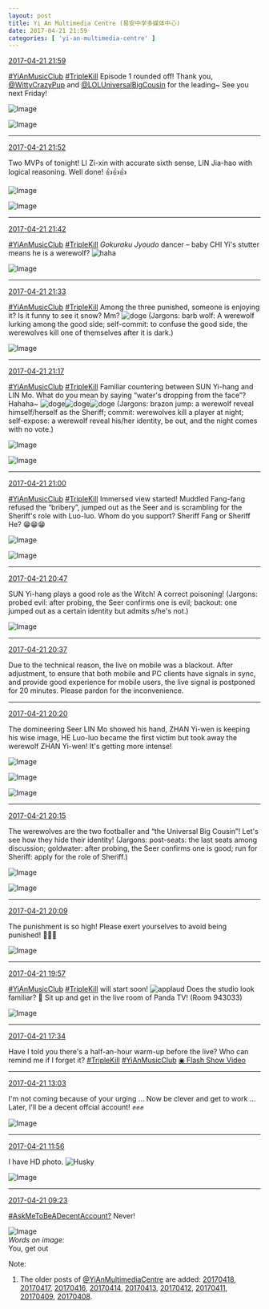 ```yaml
---
layout: post
title: Yi An Multimedia Centre (易安中学多媒体中心)
date: 2017-04-21 21:59
categories: [ 'yi-an-multimedia-centre' ]
---
```


<div class="weibo-info">
  <a href="http://weibo.com/6196825252/EFzQ2gZzK">2017-04-21 21:59</a>
</div>

[#YiAnMusicClub](http://weibo.com/p/100808beae2e3e05b17b64f63ebedca39f19b2) [#TripleKill](http://weibo.com/p/100808d614267acb9089db17679bfac43299ac) Episode 1 rounded off! Thank you, [@WittyCrazyPup](http://weibo.com/u/5706219726) and [@LOLUniversalBigCousin](http://weibo.com/yuzhoujieshuo) for the leading~ See you next Friday!

<!-- more -->

![Image](http://wx2.sinaimg.cn/mw690/006Lnfkogy1feunb29kllj31kw2dcgy5.jpg)

![Image](http://wx4.sinaimg.cn/mw690/006Lnfkogy1feunbn950wj31kw2dcqdc.jpg)

---

<div class="weibo-info">
  <a href="http://weibo.com/6196825252/EFzMYw5MD">2017-04-21 21:52</a>
</div>

Two MVPs of tonight! LI Zi-xin with accurate sixth sense, LIN Jia-hao with logical reasoning. Well done! :thumbsup::thumbsup::thumbsup:

![Image](http://wx3.sinaimg.cn/mw690/006Lnfkogy1feun3ndeuoj31kw2dcwqc.jpg)

![Image](http://wx1.sinaimg.cn/mw690/006Lnfkogy1feun4eh9xfj31kw2dck2l.jpg)

---

<div class="weibo-info">
  <a href="http://weibo.com/6196825252/EFzJ1AoMu">2017-04-21 21:42</a>
</div>

[#YiAnMusicClub](http://weibo.com/p/100808beae2e3e05b17b64f63ebedca39f19b2) [#TripleKill](http://weibo.com/p/100808d614267acb9089db17679bfac43299ac) *Gokuraku Jyoudo* dancer – baby CHI Yi's stutter means he is a werewolf? ![haha](http://img.t.sinajs.cn/t4/appstyle/expression/ext/normal/6a/laugh.gif)

![Image](http://wx2.sinaimg.cn/mw690/006Lnfkogy1feumua96aaj31kw2dcgy7.jpg)

---

<div class="weibo-info">
  <a href="http://weibo.com/6196825252/EFzFqdJRE">2017-04-21 21:33</a>
</div>

[#YiAnMusicClub](http://weibo.com/p/100808beae2e3e05b17b64f63ebedca39f19b2) [#TripleKill](http://weibo.com/p/100808d614267acb9089db17679bfac43299ac) Among the three punished, someone is enjoying it? Is it funny to see it snow? Mm? ![doge](http://img.t.sinajs.cn/t4/appstyle/expression/ext/normal/b6/doge_org.gif) (Jargons: barb wolf: A werewolf lurking among the good side; self-commit: to confuse the good side, the werewolves kill one of themselves after it is dark.)

![Image](http://wx1.sinaimg.cn/mw690/006Lnfkogy1feumhur6vhj31kw11x7bt.jpg)

---

<div class="weibo-info">
  <a href="http://weibo.com/6196825252/EFzyYEpry">2017-04-21 21:17</a>
</div>

[#YiAnMusicClub](http://weibo.com/p/100808beae2e3e05b17b64f63ebedca39f19b2) [#TripleKill](http://weibo.com/p/100808d614267acb9089db17679bfac43299ac) Familiar countering between SUN Yi-hang and LIN Mo. What do you mean by saying “water's dropping from the face”? Hahaha~ ![doge](http://img.t.sinajs.cn/t4/appstyle/expression/ext/normal/b6/doge_org.gif)![doge](http://img.t.sinajs.cn/t4/appstyle/expression/ext/normal/b6/doge_org.gif)![doge](http://img.t.sinajs.cn/t4/appstyle/expression/ext/normal/b6/doge_org.gif) (Jargons: brazon jump: a werewolf reveal himself/herself as the Sheriff; commit: werewolves kill a player at night; self-expose: a werewolf reveal his/her identity, be out, and the night comes with no vote.)

![Image](http://wx1.sinaimg.cn/mw690/006Lnfkogy1feulrf89trj31kw2dcak7.jpg)

![Image](http://wx3.sinaimg.cn/mw690/006Lnfkogy1feulrfzsbhj31kw2dc14x.jpg)

---

<div class="weibo-info">
  <a href="http://weibo.com/6196825252/EFzs8luCe">2017-04-21 21:00</a>
</div>

[#YiAnMusicClub](http://weibo.com/p/100808beae2e3e05b17b64f63ebedca39f19b2) [#TripleKill](http://weibo.com/p/100808d614267acb9089db17679bfac43299ac) Immersed view started! Muddled Fang-fang refused the “bribery”, jumped out as the Seer and is scrambling for the Sheriff's role with Luo-luo. Whom do you support? Sheriff Fang or Sheriff He? :grin::grin::grin:

![Image](http://wx4.sinaimg.cn/mw690/006Lnfkogy1feuld6ee31j31kw2dbn87.jpg)

![Image](http://wx3.sinaimg.cn/mw690/006Lnfkogy1feuld7adrqj31kw2dcdqe.jpg)

---

<div class="weibo-info">
  <a href="http://weibo.com/6196825252/EFzmL1VPo">2017-04-21 20:47</a>
</div>

SUN Yi-hang plays a good role as the Witch! A correct poisoning! (Jargons: probed evil: after probing, the Seer confirms one is evil; backout: one jumped out as a certain identity but admits s/he's not.)

![Image](http://wx3.sinaimg.cn/mw690/006Lnfkogy1feul0mzu4wj31kw2dck2e.jpg)

---

<div class="weibo-info">
  <a href="http://weibo.com/6196825252/EFziKwlcL">2017-04-21 20:37</a>
</div>

Due to the technical reason, the live on mobile was a blackout. After adjustment, to ensure that both mobile and PC clients have signals in sync, and provide good experience for mobile users, the live signal is postponed for 20 minutes. Please pardon for the inconvenience.

---

<div class="weibo-info">
  <a href="http://weibo.com/6196825252/EFzbGzb79">2017-04-21 20:20</a>
</div>

The domineering Seer LIN Mo showed his hand, ZHAN Yi-wen is keeping his wise image, HE Luo-luo became the first victim but took away the werewolf ZHAN Yi-wen! It's getting more intense!

![Image](http://wx3.sinaimg.cn/mw690/006Lnfkogy1feukgro4jyj31kw2dc7a8.jpg)

![Image](http://wx3.sinaimg.cn/mw690/006Lnfkogy1feukgsqhewj31kw2dcwps.jpg)

![Image](http://wx3.sinaimg.cn/mw690/006Lnfkogy1feukgu36jdj31kw2dbakn.jpg)

---

<div class="weibo-info">
  <a href="http://weibo.com/6196825252/EFz9P5uhH">2017-04-21 20:15</a>
</div>

The werewolves are the two footballer and “the Universal Big Cousin”! Let's see how they hide their identity! (Jargons: post-seats: the last seats among discussion; goldwater: after probing, the Seer confirms one is good; run for Sheriff: apply for the role of Sheriff.)

![Image](http://wx1.sinaimg.cn/mw690/006Lnfkogy1feukc0jf20j31kw2dbjxh.jpg)

![Image](http://wx3.sinaimg.cn/mw690/006Lnfkogy1feukc1ahqoj31kw2dck16.jpg)

---

<div class="weibo-info">
  <a href="http://weibo.com/6196825252/EFz7boWMb">2017-04-21 20:09</a>
</div>

The punishment is so high! Please exert yourselves to avoid being punished! :grimacing::grimacing::grimacing:

![Image](http://wx1.sinaimg.cn/mw690/006Lnfkogy1feuk2v24nzj31kw11xqdc.jpg)

---

<div class="weibo-info">
  <a href="http://weibo.com/6196825252/EFz2kvRJs">2017-04-21 19:57</a>
</div>

[#YiAnMusicClub](http://weibo.com/p/100808beae2e3e05b17b64f63ebedca39f19b2) [#TripleKill](http://weibo.com/p/100808d614267acb9089db17679bfac43299ac) will start soon! ![applaud](http://img.t.sinajs.cn/t4/appstyle/expression/ext/normal/36/gza_org.gif) Does the studio look familiar? :grimacing: Sit up and get in the live room of Panda TV! (Room 943033)

![Image](http://wx4.sinaimg.cn/mw690/006Lnfkogy1feujs585z4j31kw11xtjb.jpg)

---

<div class="weibo-info">
  <a href="http://weibo.com/6196825252/EFy6fm5qQ">2017-04-21 17:34</a>
</div>

Have I told you there's a half-an-hour warm-up before the live? Who can remind me if I forget it? [#TripleKill](http://weibo.com/p/100808d614267acb9089db17679bfac43299ac) [#YiAnMusicClub](http://weibo.com/p/100808beae2e3e05b17b64f63ebedca39f19b2) [◉ Flash Show Video](http://www.miaopai.com/show/91hM3yxMYxBYGAx9vSOA3MjEBHTblfRV.html)

---

<div class="weibo-info">
  <a href="http://weibo.com/6196825252/EFwkj1Q0X">2017-04-21 13:03</a>
</div>

I'm not coming because of your urging … Now be clever and get to work … Later, I'll be a decent offcial account! :fist::fist::fist:

![Image](http://wx4.sinaimg.cn/mw690/006Lnfkogy1feu7qec45oj30qo14yww5.jpg)

---

<div class="weibo-info">
  <a href="http://weibo.com/6196825252/EFvSZc3zY">2017-04-21 11:56</a>
</div>

I have HD photo. ![Husky](http://img.t.sinajs.cn/t4/appstyle/expression/ext/normal/74/moren_hashiqi_org.png)

![Image](http://wx4.sinaimg.cn/mw690/006Lnfkogy1feu5w2rqeij31kw0lbwqv.jpg)

---

<div class="weibo-info">
  <a href="http://weibo.com/6196825252/EFuSXp7mC">2017-04-21 09:23</a>
</div>

[#AskMeToBeADecentAccount?](http://weibo.com/p/1008082b6d0d6e9bc67a89f41bfd0bcee1a858) Never!

![Image](http://wx1.sinaimg.cn/mw690/006Lnfkoly1feu1h2z3sfj30ku0kumzh.jpg)  
*Words on image:*  
You, get out

Note:
1. The older posts of [@YiAnMultimediaCentre](http://weibo.com/u/6196825252) are added: [20170418](20170418.html), [20170417](20170417.html), [20170416](20170416.html), [20170414](20170414.html), [20170413](20170413.html), [20170412](20170412.html), [20170411](20170411.html), [20170409](20170409.html), [20170408](20170408.html).
